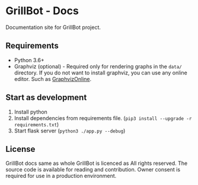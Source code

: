 # GrillBot - Docs

Documentation site for GrillBot project.

## Requirements

- Python 3.6+
- Graphviz (optional) - Required only for rendering graphs in the `data/`
  directory. If you do not want to install graphviz, you can use any online
  editor. Such as
  [GraphvizOnline](https://dreampuf.github.io/GraphvizOnline/).

## Start as development

1. Install python
2. Install dependencies from requirements file.
   (`pip3 install --upgrade -r requirements.txt`)
3. Start flask server (`python3 ./app.py --debug`)

## License

GrillBot docs same as whole GrillBot is licenced as All rights reserved.
The source code is available for reading and contribution.
Owner consent is required for use in a production environment.
